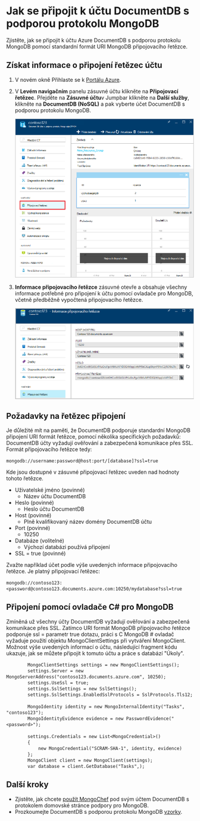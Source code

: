 <properties 
    pageTitle="Připojení k účtu DocumentDB s podporou protokolu MongoDB | Microsoft Azure" 
    description="Zjistěte, jak se připojit k účtu DocumentDB s podporou protokolu MongoDB, teď k dispozici pro náhled. Připojení pomocí MongoDB připojovací řetězec." 
    keywords="mongodb připojovacího řetězce"
    services="documentdb" 
    authors="AndrewHoh" 
    manager="jhubbard" 
    editor="" 
    documentationCenter=""/>

<tags 
    ms.service="documentdb" 
    ms.workload="data-services" 
    ms.tgt_pltfrm="na" 
    ms.devlang="na" 
    ms.topic="article" 
    ms.date="08/23/2016" 
    ms.author="anhoh"/>

# <a name="how-to-connect-to-a-documentdb-account-with-protocol-support-for-mongodb"></a>Jak se připojit k účtu DocumentDB s podporou protokolu MongoDB

Zjistěte, jak se připojit k účtu Azure DocumentDB s podporou protokolu MongoDB pomocí standardní formát URI MongoDB připojovacího řetězce.  

## <a name="get-the-accounts-connection-string-information"></a>Získat informace o připojení řetězec účtu

1. V novém okně Přihlaste se k [Portálu Azure](https://portal.azure.com).
2. V **Levém navigačním** panelu zásuvné účtu klikněte na **Připojovací řetězec**. Přejděte na **Zásuvné účtu**v Jumpbar klikněte na **Další služby**, klikněte na **DocumentDB (NoSQL)** a pak vyberte účet DocumentDB s podporou protokolu MongoDB.

    ![Snímek obrazovky s zásuvné všechna nastavení](./media/documentdb-connect-mongodb-account/SettingsBlade.png)

3. **Informace připojovacího řetězce** zásuvné otevře a obsahuje všechny informace potřebné pro připojení k účtu pomocí ovladače pro MongoDB, včetně předběžně vypočtená připojovacího řetězce.

    ![Snímek obrazovky s zásuvné řetězec připojení](./media/documentdb-connect-mongodb-account/ConnectionStringBlade.png)

## <a name="connection-string-requirements"></a>Požadavky na řetězec připojení

Je důležité mít na paměti, že DocumentDB podporuje standardní MongoDB připojení URI formát řetězce, pomocí několika specifických požadavků: DocumentDB účty vyžadují ověřování a zabezpečená komunikace přes SSL.  Formát připojovacího řetězce tedy:

    mongodb://username:password@host:port/[database]?ssl=true

Kde jsou dostupné v zásuvné připojovací řetězec uveden nad hodnoty tohoto řetězce.

- Uživatelské jméno (povinné)
    - Název účtu DocumentDB
- Heslo (povinné)
    - Heslo účtu DocumentDB
- Host (povinné)
    - Plně kvalifikovaný název domény DocumentDB účtu
- Port (povinné)
    - 10250
- Databáze (volitelné)
    - Výchozí databázi používá připojení
- SSL = true (povinné)

Zvažte například účet podle výše uvedených informace připojovacího řetězce.  Je platný připojovací řetězec:
    
    mongodb://contoso123:<password@contoso123.documents.azure.com:10250/mydatabase?ssl=true

## <a name="connecting-with-the-c-driver-for-mongodb"></a>Připojení pomocí ovladače C# pro MongoDB
Zmíněná už všechny účty DocumentDB vyžadují ověřování a zabezpečená komunikace přes SSL. Zatímco URI formát MongoDB připojovacího řetězce podporuje ssl = parametr true dotazu, práci s C MongoDB # ovladač vyžaduje použití objektu MongoClientSettings při vytváření MongoClient.  Možnost výše uvedených informací o účtu, následující fragment kódu ukazuje, jak se můžete připojit k tomuto účtu a práce s databází "Úkoly".

            MongoClientSettings settings = new MongoClientSettings();
            settings.Server = new MongoServerAddress("contoso123.documents.azure.com", 10250);
            settings.UseSsl = true;
            settings.SslSettings = new SslSettings();
            settings.SslSettings.EnabledSslProtocols = SslProtocols.Tls12;

            MongoIdentity identity = new MongoInternalIdentity("Tasks", "contoso123");
            MongoIdentityEvidence evidence = new PasswordEvidence("<password>");

            settings.Credentials = new List<MongoCredential>()
            {
                new MongoCredential("SCRAM-SHA-1", identity, evidence)
            };
            MongoClient client = new MongoClient(settings);
            var database = client.GetDatabase("Tasks",);
    

## <a name="next-steps"></a>Další kroky


- Zjistěte, jak chcete [použít MongoChef](documentdb-mongodb-mongochef.md) pod svým účtem DocumentDB s protokolem domovské stránce podpory pro MongoDB.
- Prozkoumejte DocumentDB s podporou protokolu MongoDB [vzorky](documentdb-mongodb-samples.md).

 

